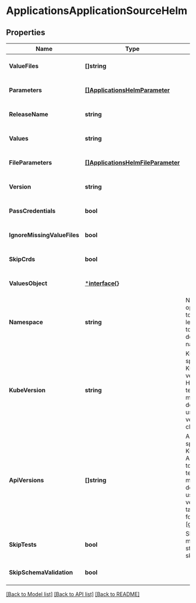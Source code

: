 # ApplicationsApplicationSourceHelm

## Properties
Name | Type | Description | Notes
------------ | ------------- | ------------- | -------------
**ValueFiles** | **[]string** |  | [optional] [default to null]
**Parameters** | [**[]ApplicationsHelmParameter**](applicationsHelmParameter.md) |  | [optional] [default to null]
**ReleaseName** | **string** |  | [optional] [default to null]
**Values** | **string** |  | [optional] [default to null]
**FileParameters** | [**[]ApplicationsHelmFileParameter**](applicationsHelmFileParameter.md) |  | [optional] [default to null]
**Version** | **string** |  | [optional] [default to null]
**PassCredentials** | **bool** |  | [optional] [default to null]
**IgnoreMissingValueFiles** | **bool** |  | [optional] [default to null]
**SkipCrds** | **bool** |  | [optional] [default to null]
**ValuesObject** | [***interface{}**](interface{}.md) |  | [optional] [default to null]
**Namespace** | **string** | Namespace is an optional namespace to template with. If left empty, defaults to the app&#x27;s destination namespace. | [optional] [default to null]
**KubeVersion** | **string** | KubeVersion specifies the Kubernetes API version to pass to Helm when templating manifests. By default, Argo CD uses the Kubernetes version of the target cluster. | [optional] [default to null]
**ApiVersions** | **[]string** | APIVersions specifies the Kubernetes resource API versions to pass to Helm when templating manifests. By default, Argo CD uses the API versions of the target cluster. The format is [group/]version/kind. | [optional] [default to null]
**SkipTests** | **bool** | SkipTests skips test manifest installation step (Helm&#x27;s --skip-tests). | [optional] [default to null]
**SkipSchemaValidation** | **bool** |  | [optional] [default to null]

[[Back to Model list]](../README.md#documentation-for-models) [[Back to API list]](../README.md#documentation-for-api-endpoints) [[Back to README]](../README.md)

